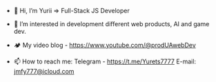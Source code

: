 - 👋 Hi, I’m Yurii => Full-Stack JS Developer
- 👀 I’m interested in development different web products, AI and game dev.
- &#127957; My video blog - https://www.youtube.com/@prodUAwebDev

- 📫 How to reach me:
  Telegram - https://t.me/Yurets7777
  E-mail: jmfy777@icloud.com
